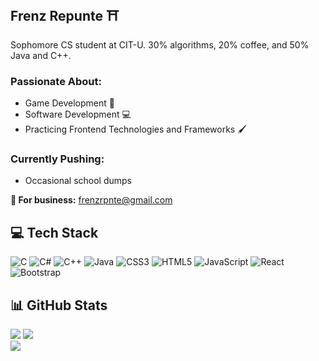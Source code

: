 ## Frenz Repunte ⛩

Sophomore CS student at CIT-U. 30% algorithms, 20% coffee, and 50% Java and C++.

### Passionate About:
- Game Development 👾
- Software Development 💻
- Practicing Frontend Technologies and Frameworks 🖌

### Currently Pushing:
- Occasional school dumps 

**📧 For business:** frenzrpnte@gmail.com

## 💻 Tech Stack
![C](https://img.shields.io/badge/c-%2300599C.svg?style=for-the-badge&logo=c&logoColor=white) ![C#](https://img.shields.io/badge/c%23-%23239120.svg?style=for-the-badge&logo=csharp&logoColor=white) ![C++](https://img.shields.io/badge/c++-%2300599C.svg?style=for-the-badge&logo=c%2B%2B&logoColor=white) ![Java](https://img.shields.io/badge/java-%23ED8B00.svg?style=for-the-badge&logo=openjdk&logoColor=white) ![CSS3](https://img.shields.io/badge/css3-%231572B6.svg?style=for-the-badge&logo=css3&logoColor=white) ![HTML5](https://img.shields.io/badge/html5-%23E34F26.svg?style=for-the-badge&logo=html5&logoColor=white) ![JavaScript](https://img.shields.io/badge/javascript-%23323330.svg?style=for-the-badge&logo=javascript&logoColor=%23F7DF1E) ![React](https://img.shields.io/badge/react-%2320232a.svg?style=for-the-badge&logo=react&logoColor=%2361DAFB) ![Bootstrap](https://img.shields.io/badge/bootstrap-%238511FA.svg?style=for-the-badge&logo=bootstrap&logoColor=white)
## 📊 GitHub Stats
![](https://github-readme-stats.vercel.app/api?username=ChimaRyder&theme=tokyonight&hide_border=false&include_all_commits=false&count_private=true)
![](https://github-readme-streak-stats.herokuapp.com/?user=ChimaRyder&theme=tokyonight&hide_border=false)<br/>
![](https://github-readme-stats.vercel.app/api/top-langs/?username=ChimaRyder&theme=tokyonight&hide_border=false&include_all_commits=false&count_private=true&layout=compact)

<!-- Proudly created with GPRM ( https://gprm.itsvg.in ) -->
